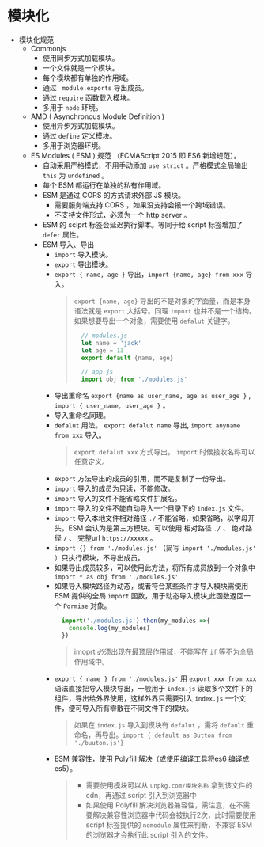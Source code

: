 # 模块化

+ 模块化规范
  - Commonjs 
    + 使用同步方式加载模块。
    + 一个文件就是一个模块。
    + 每个模块都有单独的作用域。
    + 通过 ` module.exports` 导出成员。
    + 通过 `require` 函数载入模块。
    + 多用于 `node` 环境。
  - AMD ( Asynchronous Module Definition )
    + 使用异步方式加载模块。
    + 通过 `define` 定义模块。
    + 多用于浏览器环境。
  - ES Modules ( ESM ) 规范 （ECMAScript 2015 即 ES6 新增规范）。
    + 自动采用严格模式，不用手动添加 `use strict` 。严格模式全局输出 `this` 为 `undefined` 。
    + 每个 ESM 都运行在单独的私有作用域。
    + ESM 是通过 CORS 的方式请求外部 JS 模块。
      - 需要服务端支持 CORS ，如果没支持会报一个跨域错误。
      - 不支持文件形式，必须为一个 http server 。
    + ESM 的 sciprt 标签会延迟执行脚本。等同于给 script 标签增加了 `defer` 属性。
    + ESM 导入、导出
      - `import` 导入模块。
      - `export` 导出模块。
      - `export { name, age }` 导出，`import {name, age} from xxx` 导入。
        > `export {name, age}` 导出的不是对象的字面量，而是本身语法就是 `export` 大括号。同理 `import` 也并不是一个结构。 如果想要导出一个对象，需要使用 `defalut` 关键字。
        > ```javascript
        >   // modules.js
        >   let name = 'jack'
        >   let age = 13
        >   export default {name, age}
        >
        >   // app.js
        >   import obj from './modules.js'
        > ```
      - 导出重命名 `export {name as user_name, age as user_age }` , `import { user_name, user_age }` 。
      - 导入重命名同理。
      - `defalut` 用法。 `export defalut name` 导出, `import anyname from xxx` 导入。
        > `export defalut xxx` 方式导出， `import` 时候接收名称可以任意定义。 
      - `export` 方法导出的成员的引用，而不是复制了一份导出。 
      - `import` 导入的成员为只读，不能修改。
      - `imoprt` 导入的文件不能省略文件扩展名。
      - `import` 导入的文件不能自动导入一个目录下的 `index.js` 文件。
      - `import` 导入本地文件相对路径 `./` 不能省略，如果省略，以字母开头，ESM 会认为是第三方模块。可以使用 相对路径 `./` 、 绝对路径 `/` 、 完整url `https://xxxxx` 。
      - `import {} from './modules.js'` （简写 `import './modules.js'` ）只执行模块，不导出成员。
      - 如果导出成员较多，可以使用此方法，将所有成员放到一个对象中 `import * as obj from './modules.js'` 
      - 如果导入模块路径为动态，或者符合某些条件才导入模块需使用 ESM 提供的全局 `import` 函数，用于动态导入模块,此函数返回一个 `Pormise` 对象。 
        ```javascript
          import('./modules.js').then(my_modules =>{
            console.log(my_modules)
          })
        ```
        > imoprt 必须出现在最顶层作用域，不能写在 `if` 等不为全局作用域中。 
      - `export { name } from './modules.js'` 用 `export xxx from xxx` 语法直接把导入模块导出，一般用于 `index.js` 读取多个文件下的组件，导出给外界使用，这样外界只需要引入 `index.js` 一个文件，便可导入所有零散在不同文件下的模块。
        > 如果在 `index.js` 导入到模块有 `defalut` ，需将 `default` 重命名，再导出。`import { default as Button from './buuton.js'}` 
      - ESM 兼容性，使用 Polyfill 解决（或使用编译工具将es6 编译成 es5）。
        > + 需要使用模块可以从 `unpkg.com/模块名称` 拿到该文件的cdn，再通过 script 引入到浏览器中   
        > + 如果使用 Polyfill 解决浏览器兼容性，需注意，在不需要解决兼容性浏览器中代码会被执行2次，此时需要使用 script 标签提供的 `nomodule` 属性来判断，不兼容 ESM 的浏览器才会执行此 script 引入的文件。